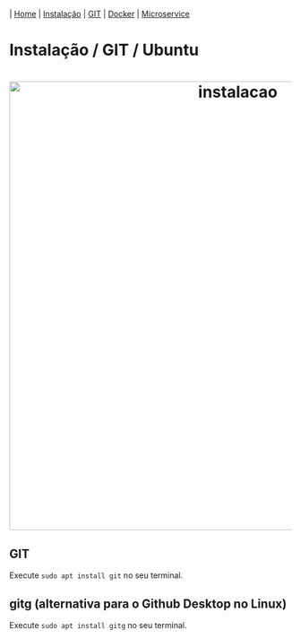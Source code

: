 | [Home](/handson_microservice) | [Instalação](/handson_microservice/instalacao) | [GIT](/handson_microservice/git) | [Docker](/handson_microservice/docker) | [Microservice](/handson_microservice/microservice)

# Instalação / GIT / Ubuntu

<h1 align="center">
  <img src="https://user-images.githubusercontent.com/18057391/90987285-2777b880-e560-11ea-988f-9e25d0d486d6.PNG" alt="instalacao" width="800px" />
</h1>

## GIT

Execute `sudo apt install git` no seu terminal.

## gitg (alternativa para o Github Desktop no Linux)

Execute `sudo apt install gitg` no seu terminal.

